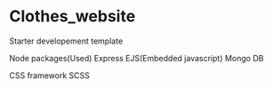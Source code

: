 # Clothes_website


Starter developement template 

Node packages(Used)
Express
EJS(Embedded javascript)
Mongo DB

CSS framework
SCSS
